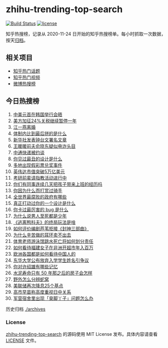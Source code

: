 # zhihu-trending-top-search

[![Build Status](https://github.com/justjavac/zhihu-trending-top-search/workflows/ci/badge.svg?branch=main)](https://github.com/justjavac/zhihu-trending-top-search/actions)
[![license](https://img.shields.io/github/license/justjavac/zhihu-trending-top-search)](https://github.com/justjavac/zhihu-trending-top-search/blob/main/LICENSE)

知乎热搜榜，记录从 2020-11-24 日开始的知乎热搜榜单。每小时抓取一次数据，按天[归档](./archives)。

## 相关项目

- [知乎热门话题](https://github.com/justjavac/zhihu-trending-hot-questions)
- [知乎热门视频](https://github.com/justjavac/zhihu-trending-hot-video)
- [微博热搜榜](https://github.com/justjavac/weibo-trending-hot-search)

## 今日热搜榜

<!-- BEGIN -->
<!-- 最后更新时间 Fri Oct 31 2025 15:20:11 GMT+0800 (China Standard Time) -->

1. [中美元首在韩国举行会晤](https://www.zhihu.com/search?q=%E4%B8%AD%E7%BE%8E%E5%85%83%E9%A6%96%E5%9C%A8%E9%9F%A9%E5%9B%BD%E4%B8%BE%E8%A1%8C%E4%BC%9A%E6%99%A4)
1. [美方加征24%关税继续暂停一年](https://www.zhihu.com/search?q=%E7%BE%8E%E6%96%B9%E5%8A%A0%E5%BE%8124%25%E5%85%B3%E7%A8%8E%E7%BB%A7%E7%BB%AD%E6%9A%82%E5%81%9C%E4%B8%80%E5%B9%B4)
1. [江一燕离婚](https://www.zhihu.com/search?q=%E6%B1%9F%E4%B8%80%E7%87%95%E7%A6%BB%E5%A9%9A)
1. [体制内比到最后拼的是什么](https://www.zhihu.com/search?q=%E4%BD%93%E5%88%B6%E5%86%85%E6%AF%94%E5%88%B0%E6%9C%80%E5%90%8E%E6%8B%BC%E7%9A%84%E6%98%AF%E4%BB%80%E4%B9%88)
1. [新华社发表钟台文署名文章](https://www.zhihu.com/search?q=%E6%96%B0%E5%8D%8E%E7%A4%BE%E5%8F%91%E8%A1%A8%E9%92%9F%E5%8F%B0%E6%96%87%E7%BD%B2%E5%90%8D%E6%96%87%E7%AB%A0)
1. [王暖暖前夫俞晓东疑似电诈头目](https://www.zhihu.com/search?q=%E7%8E%8B%E6%9A%96%E6%9A%96%E5%89%8D%E5%A4%AB%E4%BF%9E%E6%99%93%E4%B8%9C%E7%96%91%E4%BC%BC%E7%94%B5%E8%AF%88%E5%A4%B4%E7%9B%AE)
1. [中通快递被约谈](https://www.zhihu.com/search?q=%E4%B8%AD%E9%80%9A%E5%BF%AB%E9%80%92%E8%A2%AB%E7%BA%A6%E8%B0%88)
1. [你见过最丑的设计是什么](https://www.zhihu.com/search?q=%E4%BD%A0%E8%A7%81%E8%BF%87%E6%9C%80%E4%B8%91%E7%9A%84%E8%AE%BE%E8%AE%A1%E6%98%AF%E4%BB%80%E4%B9%88)
1. [多地出现假彩票兑奖事件](https://www.zhihu.com/search?q=%E5%A4%9A%E5%9C%B0%E5%87%BA%E7%8E%B0%E5%81%87%E5%BD%A9%E7%A5%A8%E5%85%91%E5%A5%96%E4%BA%8B%E4%BB%B6)
1. [英伟达市值突破5万亿美元](https://www.zhihu.com/search?q=%E8%8B%B1%E4%BC%9F%E8%BE%BE%E5%B8%82%E5%80%BC%E7%AA%81%E7%A0%B45%E4%B8%87%E4%BA%BF%E7%BE%8E%E5%85%83)
1. [考研前辈请指教活动进行中](https://www.zhihu.com/search?q=%E8%80%83%E7%A0%94%E5%89%8D%E8%BE%88%E8%AF%B7%E6%8C%87%E6%95%99%E6%B4%BB%E5%8A%A8%E8%BF%9B%E8%A1%8C%E4%B8%AD)
1. [你们有同事连续几天把孩子带来上班的经历吗](https://www.zhihu.com/search?q=%E4%BD%A0%E4%BB%AC%E6%9C%89%E5%90%8C%E4%BA%8B%E8%BF%9E%E7%BB%AD%E5%87%A0%E5%A4%A9%E6%8A%8A%E5%AD%A9%E5%AD%90%E5%B8%A6%E6%9D%A5%E4%B8%8A%E7%8F%AD%E7%9A%84%E7%BB%8F%E5%8E%86%E5%90%97)
1. [你因为什么而打赏过骑手](https://www.zhihu.com/search?q=%E4%BD%A0%E5%9B%A0%E4%B8%BA%E4%BB%80%E4%B9%88%E8%80%8C%E6%89%93%E8%B5%8F%E8%BF%87%E9%AA%91%E6%89%8B)
1. [全世界最腐败的政府有哪些](https://www.zhihu.com/search?q=%E5%85%A8%E4%B8%96%E7%95%8C%E6%9C%80%E8%85%90%E8%B4%A5%E7%9A%84%E6%94%BF%E5%BA%9C%E6%9C%89%E5%93%AA%E4%BA%9B)
1. [真正打动过你的一个设计是什么](https://www.zhihu.com/search?q=%E7%9C%9F%E6%AD%A3%E6%89%93%E5%8A%A8%E8%BF%87%E4%BD%A0%E7%9A%84%E4%B8%80%E4%B8%AA%E8%AE%BE%E8%AE%A1%E6%98%AF%E4%BB%80%E4%B9%88)
1. [你卡过最厉害的 bug 是什么](https://www.zhihu.com/search?q=%E4%BD%A0%E5%8D%A1%E8%BF%87%E6%9C%80%E5%8E%89%E5%AE%B3%E7%9A%84%20bug%20%E6%98%AF%E4%BB%80%E4%B9%88)
1. [为什么说男人至死都是少年](https://www.zhihu.com/search?q=%E4%B8%BA%E4%BB%80%E4%B9%88%E8%AF%B4%E7%94%B7%E4%BA%BA%E8%87%B3%E6%AD%BB%E9%83%BD%E6%98%AF%E5%B0%91%E5%B9%B4)
1. [《逃离鸭科夫》的终局玩法是啥](https://www.zhihu.com/search?q=%E3%80%8A%E9%80%83%E7%A6%BB%E9%B8%AD%E7%A7%91%E5%A4%AB%E3%80%8B%E7%9A%84%E7%BB%88%E5%B1%80%E7%8E%A9%E6%B3%95%E6%98%AF%E5%95%A5)
1. [如何评价编剧芦苇拒接《封神三部曲》](https://www.zhihu.com/search?q=%E5%A6%82%E4%BD%95%E8%AF%84%E4%BB%B7%E7%BC%96%E5%89%A7%E8%8A%A6%E8%8B%87%E6%8B%92%E6%8E%A5%E3%80%8A%E5%B0%81%E7%A5%9E%E4%B8%89%E9%83%A8%E6%9B%B2%E3%80%8B)
1. [为什么辛苦做的耳环卖不出去](https://www.zhihu.com/search?q=%E4%B8%BA%E4%BB%80%E4%B9%88%E8%BE%9B%E8%8B%A6%E5%81%9A%E7%9A%84%E8%80%B3%E7%8E%AF%E5%8D%96%E4%B8%8D%E5%87%BA%E5%8E%BB)
1. [体育老师游泳馆跳水死亡将如何划分责任](https://www.zhihu.com/search?q=%E4%BD%93%E8%82%B2%E8%80%81%E5%B8%88%E6%B8%B8%E6%B3%B3%E9%A6%86%E8%B7%B3%E6%B0%B4%E6%AD%BB%E4%BA%A1%E5%B0%86%E5%A6%82%E4%BD%95%E5%88%92%E5%88%86%E8%B4%A3%E4%BB%BB)
1. [如何看待福建女子在非洲开超市年入百万](https://www.zhihu.com/search?q=%E5%A6%82%E4%BD%95%E7%9C%8B%E5%BE%85%E7%A6%8F%E5%BB%BA%E5%A5%B3%E5%AD%90%E5%9C%A8%E9%9D%9E%E6%B4%B2%E5%BC%80%E8%B6%85%E5%B8%82%E5%B9%B4%E5%85%A5%E7%99%BE%E4%B8%87)
1. [欧洲各国都是如何看待中国人的](https://www.zhihu.com/search?q=%E6%AC%A7%E6%B4%B2%E5%90%84%E5%9B%BD%E9%83%BD%E6%98%AF%E5%A6%82%E4%BD%95%E7%9C%8B%E5%BE%85%E4%B8%AD%E5%9B%BD%E4%BA%BA%E7%9A%84)
1. [东华大学公布放弃入学学生姓名引争议](https://www.zhihu.com/search?q=%E4%B8%9C%E5%8D%8E%E5%A4%A7%E5%AD%A6%E5%85%AC%E5%B8%83%E6%94%BE%E5%BC%83%E5%85%A5%E5%AD%A6%E5%AD%A6%E7%94%9F%E5%A7%93%E5%90%8D%E5%BC%95%E4%BA%89%E8%AE%AE)
1. [你对许绍雄有哪些记忆](https://www.zhihu.com/search?q=%E4%BD%A0%E5%AF%B9%E8%AE%B8%E7%BB%8D%E9%9B%84%E6%9C%89%E5%93%AA%E4%BA%9B%E8%AE%B0%E5%BF%86)
1. [水泥寿命只有 50 年那之后的房子会怎样](https://www.zhihu.com/search?q=%E6%B0%B4%E6%B3%A5%E5%AF%BF%E5%91%BD%E5%8F%AA%E6%9C%89%2050%20%E5%B9%B4%E9%82%A3%E4%B9%8B%E5%90%8E%E7%9A%84%E6%88%BF%E5%AD%90%E4%BC%9A%E6%80%8E%E6%A0%B7)
1. [野外怎么分辨蛇窝](https://www.zhihu.com/search?q=%E9%87%8E%E5%A4%96%E6%80%8E%E4%B9%88%E5%88%86%E8%BE%A8%E8%9B%87%E7%AA%9D)
1. [美联储再次降息25个基点](https://www.zhihu.com/search?q=%E7%BE%8E%E8%81%94%E5%82%A8%E5%86%8D%E6%AC%A1%E9%99%8D%E6%81%AF25%E4%B8%AA%E5%9F%BA%E7%82%B9)
1. [高市早苗称高度重视日中关系](https://www.zhihu.com/search?q=%E9%AB%98%E5%B8%82%E6%97%A9%E8%8B%97%E7%A7%B0%E9%AB%98%E5%BA%A6%E9%87%8D%E8%A7%86%E6%97%A5%E4%B8%AD%E5%85%B3%E7%B3%BB)
1. [军营宿舍里出现「臭脚丫子」问题怎么办](https://www.zhihu.com/search?q=%E5%86%9B%E8%90%A5%E5%AE%BF%E8%88%8D%E9%87%8C%E5%87%BA%E7%8E%B0%E3%80%8C%E8%87%AD%E8%84%9A%E4%B8%AB%E5%AD%90%E3%80%8D%E9%97%AE%E9%A2%98%E6%80%8E%E4%B9%88%E5%8A%9E)

<!-- END -->

历史归档 [./archives](./archives)

### License

[zhihu-trending-top-search](https://github.com/justjavac/zhihu-trending-top-search) 的源码使用 MIT License
发布。具体内容请查看 [LICENSE](./LICENSE) 文件。
